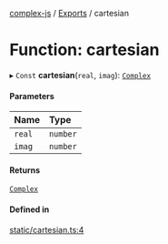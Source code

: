 [complex-js](../README.md) / [Exports](../modules.md) / cartesian

# Function: cartesian

▸ `Const` **cartesian**(`real`, `imag`): [`Complex`](../classes/Complex.md)

#### Parameters

| Name | Type |
| :------ | :------ |
| `real` | `number` |
| `imag` | `number` |

#### Returns

[`Complex`](../classes/Complex.md)

#### Defined in

[static/cartesian.ts:4](https://github.com/patrickroberts/complex/blob/master/src/static/cartesian.ts#L4)
